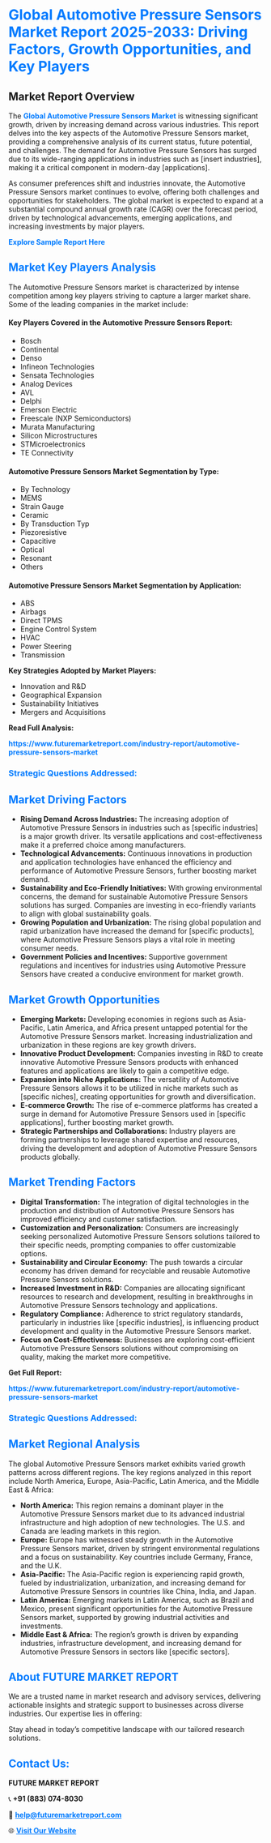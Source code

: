 <h1 style="color: #007BFF;">Global Automotive Pressure Sensors Market Report 2025-2033: Driving Factors, Growth Opportunities, and Key Players</h1>

<section id="overview">
<h2>Market Report Overview</h2>
<p>The <a href="https://www.futuremarketreport.com/industry-report/automotive-pressure-sensors-market" style="color: #007BFF; text-decoration: none;"><strong>Global Automotive Pressure Sensors Market</strong></a> is witnessing significant growth, driven by increasing demand across various industries. This report delves into the key aspects of the Automotive Pressure Sensors market, providing a comprehensive analysis of its current status, future potential, and challenges. The demand for Automotive Pressure Sensors has surged due to its wide-ranging applications in industries such as [insert industries], making it a critical component in modern-day [applications].</p>
<p>As consumer preferences shift and industries innovate, the Automotive Pressure Sensors market continues to evolve, offering both challenges and opportunities for stakeholders. The global market is expected to expand at a substantial compound annual growth rate (CAGR) over the forecast period, driven by technological advancements, emerging applications, and increasing investments by major players.</p>
</section>

<section id="overview">
<p><a href="https://www.futuremarketreport.com/request-sample/reportId=98209" style="color: #007BFF; text-decoration: none;"><strong>Explore Sample Report Here</strong></a></p>
</section>

<section id="key-players">
<h2 style="color: #007BFF;">Market Key Players Analysis</h2>
<p>The Automotive Pressure Sensors market is characterized by intense competition among key players striving to capture a larger market share. Some of the leading companies in the market include:</p>
<h4>Key Players Covered in the Automotive Pressure Sensors Report:</h4>
<ul><li>Bosch</li><li>Continental</li><li>Denso</li><li>Infineon Technologies</li><li>Sensata Technologies</li><li>Analog Devices</li><li>AVL</li><li>Delphi</li><li>Emerson Electric</li><li>Freescale (NXP Semiconductors)</li><li>Murata Manufacturing</li><li>Silicon Microstructures</li><li>STMicroelectronics</li><li>TE Connectivity</li></ul>
<h4>Automotive Pressure Sensors Market Segmentation by Type:</h4>
<ul><li>By Technology</li><li>MEMS</li><li>Strain Gauge</li><li>Ceramic</li><li>By Transduction Typ</li><li>Piezoresistive</li><li>Capacitive</li><li>Optical</li><li>Resonant</li><li>Others</li></ul>

<h4>Automotive Pressure Sensors Market Segmentation by Application:</h4>
<ul><li>ABS</li><li>Airbags</li><li>Direct TPMS</li><li>Engine Control System</li><li>HVAC</li><li>Power Steering</li><li>Transmission</li></ul>
<p><strong>Key Strategies Adopted by Market Players:</strong></p>
<ul>
<li>Innovation and R&D</li>
<li>Geographical Expansion</li>
<li>Sustainability Initiatives</li>
<li>Mergers and Acquisitions</li>
</ul>
</section>

<section>
<p><strong>Read Full Analysis: </strong></p><a href="https://www.futuremarketreport.com/industry-report/automotive-pressure-sensors-market" style="color: #007BFF; text-decoration: none;"><strong>https://www.futuremarketreport.com/industry-report/automotive-pressure-sensors-market</strong></a>
<h3 style="color: #007BFF;">Strategic Questions Addressed:</h3>
</section>

<section id="driving-factors">
<h2 style="color: #007BFF;">Market Driving Factors</h2>
<ul>
<li><strong>Rising Demand Across Industries:</strong> The increasing adoption of Automotive Pressure Sensors in industries such as [specific industries] is a major growth driver. Its versatile applications and cost-effectiveness make it a preferred choice among manufacturers.</li>
<li><strong>Technological Advancements:</strong> Continuous innovations in production and application technologies have enhanced the efficiency and performance of Automotive Pressure Sensors, further boosting market demand.</li>
<li><strong>Sustainability and Eco-Friendly Initiatives:</strong> With growing environmental concerns, the demand for sustainable Automotive Pressure Sensors solutions has surged. Companies are investing in eco-friendly variants to align with global sustainability goals.</li>
<li><strong>Growing Population and Urbanization:</strong> The rising global population and rapid urbanization have increased the demand for [specific products], where Automotive Pressure Sensors plays a vital role in meeting consumer needs.</li>
<li><strong>Government Policies and Incentives:</strong> Supportive government regulations and incentives for industries using Automotive Pressure Sensors have created a conducive environment for market growth.</li>
</ul>
</section>

<section id="growth-opportunities">
<h2 style="color: #007BFF;">Market Growth Opportunities</h2>
<ul>
<li><strong>Emerging Markets:</strong> Developing economies in regions such as Asia-Pacific, Latin America, and Africa present untapped potential for the Automotive Pressure Sensors market. Increasing industrialization and urbanization in these regions are key growth drivers.</li>
<li><strong>Innovative Product Development:</strong> Companies investing in R&D to create innovative Automotive Pressure Sensors products with enhanced features and applications are likely to gain a competitive edge.</li>
<li><strong>Expansion into Niche Applications:</strong> The versatility of Automotive Pressure Sensors allows it to be utilized in niche markets such as [specific niches], creating opportunities for growth and diversification.</li>
<li><strong>E-commerce Growth:</strong> The rise of e-commerce platforms has created a surge in demand for Automotive Pressure Sensors used in [specific applications], further boosting market growth.</li>
<li><strong>Strategic Partnerships and Collaborations:</strong> Industry players are forming partnerships to leverage shared expertise and resources, driving the development and adoption of Automotive Pressure Sensors products globally.</li>
</ul>
</section>

<section id="trending-factors">
<h2 style="color: #007BFF;">Market Trending Factors</h2>
<ul>
<li><strong>Digital Transformation:</strong> The integration of digital technologies in the production and distribution of Automotive Pressure Sensors has improved efficiency and customer satisfaction.</li>
<li><strong>Customization and Personalization:</strong> Consumers are increasingly seeking personalized Automotive Pressure Sensors solutions tailored to their specific needs, prompting companies to offer customizable options.</li>
<li><strong>Sustainability and Circular Economy:</strong> The push towards a circular economy has driven demand for recyclable and reusable Automotive Pressure Sensors solutions.</li>
<li><strong>Increased Investment in R&D:</strong> Companies are allocating significant resources to research and development, resulting in breakthroughs in Automotive Pressure Sensors technology and applications.</li>
<li><strong>Regulatory Compliance:</strong> Adherence to strict regulatory standards, particularly in industries like [specific industries], is influencing product development and quality in the Automotive Pressure Sensors market.</li>
<li><strong>Focus on Cost-Effectiveness:</strong> Businesses are exploring cost-efficient Automotive Pressure Sensors solutions without compromising on quality, making the market more competitive.</li>
</ul>
</section>

<section>
<p><strong>Get Full Report: </strong></p><a href="https://www.futuremarketreport.com/industry-report/automotive-pressure-sensors-market" style="color: #007BFF; text-decoration: none;"><strong>https://www.futuremarketreport.com/industry-report/automotive-pressure-sensors-market</strong></a>
<h3 style="color: #007BFF;">Strategic Questions Addressed:</h3>
</section>


<section id="regional-analysis">
<h2 style="color: #007BFF;">Market Regional Analysis</h2>
<p>The global Automotive Pressure Sensors market exhibits varied growth patterns across different regions. The key regions analyzed in this report include North America, Europe, Asia-Pacific, Latin America, and the Middle East & Africa:</p>
<ul>
<li><strong>North America:</strong> This region remains a dominant player in the Automotive Pressure Sensors market due to its advanced industrial infrastructure and high adoption of new technologies. The U.S. and Canada are leading markets in this region.</li>
<li><strong>Europe:</strong> Europe has witnessed steady growth in the Automotive Pressure Sensors market, driven by stringent environmental regulations and a focus on sustainability. Key countries include Germany, France, and the U.K.</li>
<li><strong>Asia-Pacific:</strong> The Asia-Pacific region is experiencing rapid growth, fueled by industrialization, urbanization, and increasing demand for Automotive Pressure Sensors in countries like China, India, and Japan.</li>
<li><strong>Latin America:</strong> Emerging markets in Latin America, such as Brazil and Mexico, present significant opportunities for the Automotive Pressure Sensors market, supported by growing industrial activities and investments.</li>
<li><strong>Middle East & Africa:</strong> The region’s growth is driven by expanding industries, infrastructure development, and increasing demand for Automotive Pressure Sensors in sectors like [specific sectors].</li>
</ul>
</section>

<footer>
<h2 style="color: #007BFF;">About FUTURE MARKET REPORT</h2>
<p>We are a trusted name in market research and advisory services, delivering actionable insights and strategic support to businesses across diverse industries. Our expertise lies in offering:</p>

<p>Stay ahead in today’s competitive landscape with our tailored research solutions.</p>

<h2 style="color: #007BFF;">Contact Us:</h2>
<p><strong>FUTURE MARKET REPORT</strong></p>
<p>📞 <strong>+91 (883) 074-8030</strong></p>
<p>📧 <strong><a href="mailto:help@futuremarketreport.com" style="color: #007BFF;">help@futuremarketreport.com</a></strong></p>
<p>🌐 <strong><a href="https://www.futuremarketreport.com/" style="color: #007BFF;">Visit Our Website</a></strong></p>
</footer>
